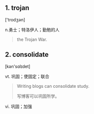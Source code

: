 
## 1. trojan

['trodʒən]

n.勇士；特洛伊人；勤勉的人

> the Trojan War.

## 2. consolidate

 [kən'sɑlɪdet]

vt. 巩固；使固定；联合

> Writing blogs can consolidate study.
> 
> 写博客可以巩固所学。

vi. 巩固；加强



